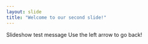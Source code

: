 ```yaml
---
layout: slide
title: "Welcome to our second slide!"
---
```

Slideshow test message
Use the left arrow to go back!
